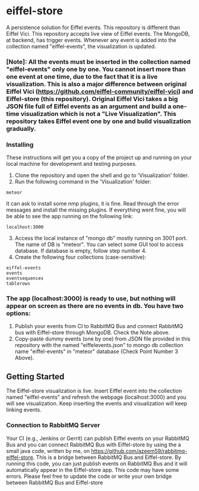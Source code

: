 # eiffel-store
A persistence solution for Eiffel events. This repository is different than Eiffel Vici. This repository accepts live view of Eiffel
events. The MongoDB, at backend, has trigger events. Whenever any event is added into the collection named "eiffel-events", the 
visualization is updated. 

### [Note]: All the events must be inserted in the collection named "eiffel-events" only one by one. You cannot insert more than one event at one time, due to the fact that it is a live visualization. This is also a major difference between original Eiffel Vici (https://github.com/eiffel-community/eiffel-vici) and Eiffel-store (this repository). Original Eiffel Vici takes a big JSON file full of Eiffel events as an argument and build a one-time visualization which is not a "Live Visualization". This repository takes Eiffel event one by one and build visualization gradually.  

### Installing

These instructions will get you a copy of the project up and running on your local machine for development and testing purposes.

1) Clone the repository and open the shell and go to 'Visualization' folder. 
2) Run the following command in the 'Visualization' folder:        

```
meteor
```
It can ask to install some nmp plugins, it is fine. Read through the error messages and install the missing plugins. If everything
went fine, you will be able to see the app running on the following link:

```
localhost:3000
```

3) Access the local instance of "mongo db" mostly running on 3001 port. The name of DB is "meteor". 
You can select some GUI tool to access database. If database is empty, follow step number 4. 
4) Create the following four collections (case-sensitive):

```
eiffel-events
events
eventsequences
tablerows
```

### The app (localhost:3000) is ready to use, but nothing will appear on screen as there are no events in db. You have two options:

1) Publish your events from CI to RabbitMQ Bus and connect RabbitMQ bus with Eiffel-store through MongoDB. Check the Note above.
2) Copy-paste dummy events (one by one) from JSON file provided in this repository with the named "eiffelevents.json" to mongo db collection name "eiffel-events" in "meteor" database (Check Point Number 3 Above).


## Getting Started

The Eiffel-store visualization is live. Insert Eiffel event into the collection named "eiffel-events" and refresh the webpage 
(localhost:3000) and you will see visualization. Keep inserting the events and visualization will keep linking events.

### Connection to RabbitMQ Server

Your CI (e.g., Jenkins or Gerrit) can publish Eiffel events on your RabbitMQ Bus and you can connect RabbitMQ Bus with Eiffel-store by using the a small java code, written by me, on https://github.com/azeem59/rabbitmq-eiffel-store. This is a bridge between RabbitMQ Bus and Eiffel-store. By running this code, you can just publish events on RabbitMQ Bus and it will automatically appear in the Eiffel-store app.
This code may have some errors. Please feel free to update the code or write your own bridge between RabbitMQ Bus and Eiffel-store


